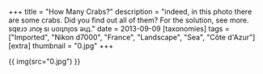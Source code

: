 +++
title = "How Many Crabs?"
description = "indeed, in this photo there are some crabs. Did you find out all of them? For the solution, see more. sqɐɹɔ ɹnoɟ sı uoıʇnןos ǝɥʇ."
date = 2013-09-09
[taxonomies]
tags = ["Imported", "Nikon d7000", "France", "Landscape", "Sea", "Côte d'Azur"]
[extra]
thumbnail = "0.jpg"
+++

{{ img(src="0.jpg") }}
